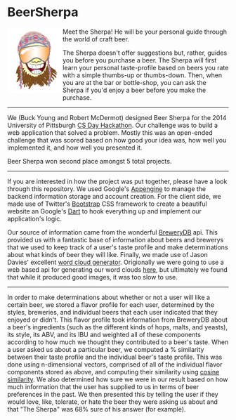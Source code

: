BeerSherpa
==========

<img src='BeerSherpa-frontend/BeerSherpa/web/img/logo.png' width='25%' height='25%' align='left'>
Meet the Sherpa!
He will be your personal guide through the world of craft beer.

The Sherpa doesn't offer suggestions but, rather, guides you before you purchase a beer. The Sherpa will first learn your personal taste-profile based on beers you rate with a simple thumbs-up or thumbs-down. Then, when you are at the bar or bottle-shop, you can ask the Sherpa if you'd enjoy a beer before you make the purchase.

<hr>
We (Buck Young and Robert McDermot) designed Beer Sherpa for the 2014 University of Pittsburgh <a href='http://www.cs.pitt.edu/events/CSDay/2014/hackathon.php'>CS Day Hackathon</a>.  Our challenge was to build a web application that solved a problem.  Mostly this was an open-ended challenge that was scored based on how good your idea was, how well you implemented it, and how well you presented it.

Beer Sherpa won second place amongst 5 total projects.

<hr>
If you are interested in how the project was put together, please have a look through this repository.  We used Google's <a href='https://developers.google.com/appengine/'>Appengine</a> to manage the backend information storage and account creation.  For the client side, we made use of Twitter's <a href = 'http://getbootstrap.com/2.3.2/'>Bootstrap</a> CSS framework to create a beautiful website an Google's <a href='https://www.dartlang.org/'>Dart</a> to hook everything up and implement our application's logic.

Our source of information came from the wonderful <a href='http://www.brewerydb.com/'>BreweryDB</a> api.  This provided us with a fantastic base of information about beers and brewerys that we used to keep track of a user's taste profile and make determinations about what kinds of beer they will like.  Finally, we made use of Jason Davies' excellent <a href='https://github.com/jasondavies/d3-cloud'>word cloud generator</a>.  Origionally we were going to use a web based api for generating our word clouds <a href='https://www.mashape.com/gatheringpoint/word-cloud-maker#!endpoint-MakeWordCloud'>here</a>, but ultimately we found that while it produced good images, it was too slow to use.

<hr>
In order to make determinations about whether or not a user will like a certain beer, we stored a flavor profile for each user, determined by the styles, breweries, and individual beers that each user indicated that they enjoyed or didn't.  This flavor profile took information from BreweryDB about a beer's ingredients (such as the different kinds of hops, malts, and yeasts), its style, its ABV, and its IBU and weighted all of these components according to how much we thought they contributed to a beer's taste.  When a user asked us about a particular beer, we computed a % similarity between their taste profile and the individual beer's taste profile.  This was done using n-dimensional vectors, comprised of all of the individual flavor components stored as above, and computing their similarity using <a href='http://en.wikipedia.org/wiki/Cosine_similarity'>cosine similarity</a>.  We also determined how sure we were in our result based on how much information that the user has supplied to us in terms of beer preferences in the past.  We then presented this by telling the user if they would love, like, tolerate, or hate the beer they were asking us about and that "The Sherpa" was 68% sure of his answer (for example).
